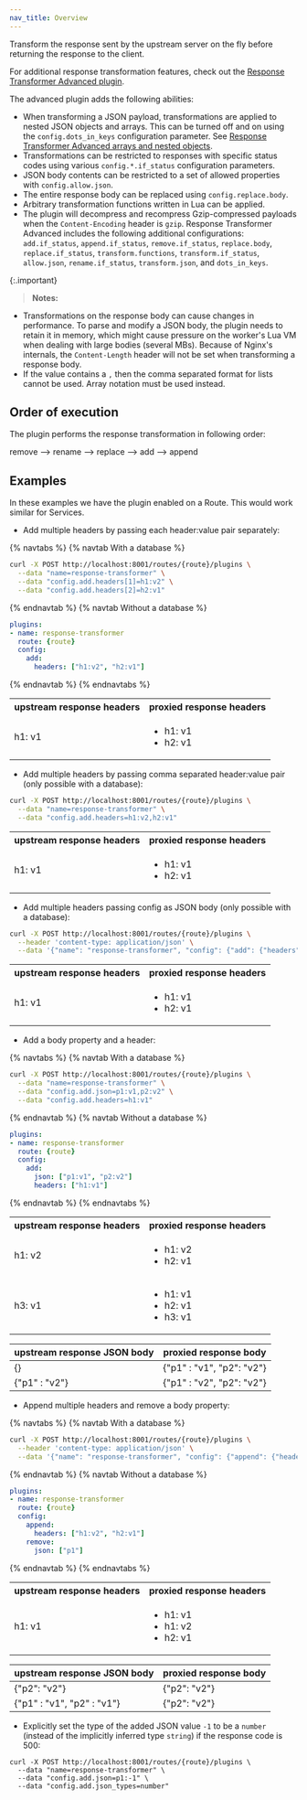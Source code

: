 ```yaml
---
nav_title: Overview
---
```


Transform the response sent by the upstream server on the fly before returning the response to the client.

For additional response transformation features, check out the
[Response Transformer Advanced plugin](/hub/kong-inc/response-transformer-advanced/).

The advanced plugin adds the following abilities:
* When transforming a JSON payload, transformations are applied to nested JSON objects and
  arrays. This can be turned off and on using the `config.dots_in_keys` configuration parameter.
  See [Response Transformer Advanced arrays and nested objects](/hub/kong-inc/response-transformer-advanced/#arrays-and-nested-objects).
* Transformations can be restricted to responses with specific status codes using various
  `config.*.if_status` configuration parameters.
* JSON body contents can be restricted to a set of allowed properties with
  `config.allow.json`.
* The entire response body can be replaced using `config.replace.body`.
* Arbitrary transformation functions written in Lua can be applied.
* The plugin will decompress and recompress Gzip-compressed payloads
  when the `Content-Encoding` header is `gzip`.
Response Transformer Advanced includes the following additional configurations: `add.if_status`, `append.if_status`,
`remove.if_status`, `replace.body`, `replace.if_status`, `transform.functions`, `transform.if_status`,
`allow.json`, `rename.if_status`, `transform.json`, and `dots_in_keys`.

{:.important}
> **Notes:** 
* Transformations on the response body can cause changes in performance.
To parse and modify a JSON body, the plugin needs to retain it in memory,
which might cause pressure on the worker's Lua VM when dealing with large bodies (several MBs).
Because of Nginx's internals, the `Content-Length` header will not be set when transforming a response body.
* If the value contains a `,` then the comma separated format for lists cannot be used. 
Array notation must be used instead.

## Order of execution

The plugin performs the response transformation in following order:

remove --> rename --> replace --> add --> append

## Examples

In these examples we have the plugin enabled on a Route. This would work
similar for Services.

- Add multiple headers by passing each header:value pair separately:

{% navtabs %}
{% navtab With a database %}

```bash
curl -X POST http://localhost:8001/routes/{route}/plugins \
  --data "name=response-transformer" \
  --data "config.add.headers[1]=h1:v2" \
  --data "config.add.headers[2]=h2:v1"
```
{% endnavtab %}
{% navtab Without a database %}

```yaml
plugins:
- name: response-transformer
  route: {route}
  config:
    add:
      headers: ["h1:v2", "h2:v1"]
```

{% endnavtab %}
{% endnavtabs %}

<table>
  <tr>
    <th>upstream response headers</th>
    <th>proxied response headers</th>
  </tr>
  <tr>
    <td>h1: v1</td>
    <td>
      <ul>
      <li>h1: v1</li>
      <li>h2: v1</li>
    </ul>
    </td>
  </tr>
</table>

- Add multiple headers by passing comma separated header:value pair (only possible with a database):

```bash
curl -X POST http://localhost:8001/routes/{route}/plugins \
  --data "name=response-transformer" \
  --data "config.add.headers=h1:v2,h2:v1"
```

<table>
  <tr>
    <th>upstream response headers</th>
    <th>proxied response headers</th>
  </tr>
  <tr>
    <td>h1: v1</td>
    <td>
      <ul><li>h1: v1</li><li>h2: v1</li></ul>
    </td>
  </tr>
</table>

- Add multiple headers passing config as JSON body (only possible with a database):

```bash
curl -X POST http://localhost:8001/routes/{route}/plugins \
  --header 'content-type: application/json' \
  --data '{"name": "response-transformer", "config": {"add": {"headers": ["h1:v2", "h2:v1"]}}}'
```

<table>
  <tr>
    <th>upstream response headers</th>
    <th>proxied response headers</th>
  </tr>
  <tr>
    <td>h1: v1</td>
    <td>
      <ul><li>h1: v1</li><li>h2: v1</li></ul>
    </td>
  </tr>
</table>

- Add a body property and a header:

{% navtabs %}
{% navtab With a database %}

```bash
curl -X POST http://localhost:8001/routes/{route}/plugins \
  --data "name=response-transformer" \
  --data "config.add.json=p1:v1,p2:v2" \
  --data "config.add.headers=h1:v1"
```
{% endnavtab %}
{% navtab Without a database %}

```yaml
plugins:
- name: response-transformer
  route: {route}
  config:
    add:
      json: ["p1:v1", "p2:v2"]
      headers: ["h1:v1"]
```
{% endnavtab %}
{% endnavtabs %}

<table>
  <tr>
    <th>upstream response headers</th>
    <th>proxied response headers</th>
  </tr>
  <tr>
    <td>h1: v2</td>
    <td>
      <ul><li>h1: v2</li><li>h2: v1</li></ul>
    </td>
  </tr>
  <tr>
    <td>h3: v1</td>
    <td>
      <ul><li>h1: v1</li><li>h2: v1</li><li>h3: v1</li></ul>
    </td>
  </tr>
</table>

| upstream response JSON body | proxied response body |
| ---           | --- |
| {}            | {"p1" : "v1", "p2": "v2"} |
| {"p1" : "v2"}  | {"p1" : "v2", "p2": "v2"} |

- Append multiple headers and remove a body property:

{% navtabs %}
{% navtab With a database %}

```bash
curl -X POST http://localhost:8001/routes/{route}/plugins \
  --header 'content-type: application/json' \
  --data '{"name": "response-transformer", "config": {"append": {"headers": ["h1:v2", "h2:v1"]}, "remove": {"json": ["p1"]}}}'
```

{% endnavtab %}
{% navtab Without a database %}

```yaml
plugins:
- name: response-transformer
  route: {route}
  config:
    append:
      headers: ["h1:v2", "h2:v1"]
    remove:
      json: ["p1"]
```
{% endnavtab %}
{% endnavtabs %}

<table>
  <tr>
    <th>upstream response headers</th>
    <th>proxied response headers</th>
  </tr>
  <tr>
    <td>h1: v1</td>
    <td>
      <ul><li>h1: v1</li><li>h1: v2</li><li>h2: v1</li></ul>
    </td>
  </tr>
</table>

| upstream response JSON body | proxied response body |
| ---           | --- |
| {"p2": "v2"}   | {"p2": "v2"} |
| {"p1" : "v1", "p2" : "v1"}  | {"p2": "v2"} |


- Explicitly set the type of the added JSON value `-1` to be a `number` (instead of the implicitly inferred type `string`) if the response code is 500:

```
curl -X POST http://localhost:8001/routes/{route}/plugins \
  --data "name=response-transformer" \
  --data "config.add.json=p1:-1" \
  --data "config.add.json_types=number"
```

[api-object]: /gateway/latest/admin-api/#api-object
[consumer-object]: /gateway/latest/admin-api/#consumer-object
[configuration]: /gateway/latest/reference/configuration
